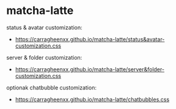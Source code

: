 # matcha-latte


status & avatar customization:
- https://carragheenxx.github.io/matcha-latte/status&avatar-customization.css


server & folder customization:
- https://carragheenxx.github.io/matcha-latte/server&folder-customization.css

optionak chatbubble customization:
- https://carragheenxx.github.io/matcha-latte/chatbubbles.css
